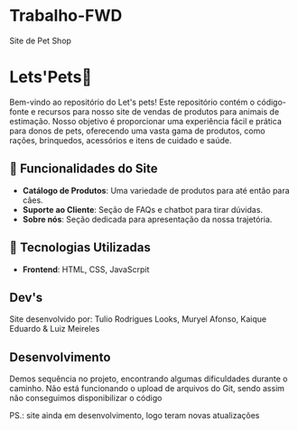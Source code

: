 # Trabalho-FWD
Site de Pet Shop

# Lets'Pets🐾

Bem-vindo ao repositório do Let's pets! Este repositório contém o código-fonte e recursos para nosso site de vendas de produtos para animais de estimação. Nosso objetivo é proporcionar uma experiência fácil e prática para donos de pets, oferecendo uma vasta gama de produtos, como rações, brinquedos, acessórios e itens de cuidado e saúde.

## 🚀 Funcionalidades do Site

- **Catálogo de Produtos**: Uma variedade de produtos para até então para cães.
- **Suporte ao Cliente**: Seção de FAQs e chatbot para tirar dúvidas.
- **Sobre nós**: Seção dedicada para apresentação da nossa trajetória.

## 🔧 Tecnologias Utilizadas

- **Frontend**: HTML, CSS, JavaScrpit

## Dev's

Site desenvolvido por:
Tulio Rodrigues Looks,
Muryel Afonso,
Kaique Eduardo &
Luiz Meireles

## Desenvolvimento

Demos sequência no projeto, encontrando algumas dificuldades durante o caminho. Não está funcionando o upload de arquivos do Git, sendo assim não conseguimos disponibilizar o código



PS.: site ainda em desenvolvimento, logo teram novas atualizações
